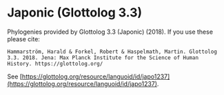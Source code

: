 # Japonic (Glottolog 3.3)

Phylogenies provided by Glottolog 3.3 (Japonic) (2018). If you use these please cite:

```
Hammarström, Harald & Forkel, Robert & Haspelmath, Martin. Glottolog 3.3. 2018. Jena: Max Planck Institute for the Science of Human History. https://glottolog.org/
```

See  [https://glottolog.org/resource/languoid/id/japo1237](https://glottolog.org/resource/languoid/id/japo1237).

